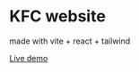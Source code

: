 <h1>KFC website</h1>
<p>made with vite + react + tailwind</p>
<a href="kfc-clone.khanalsaurav.com.np">Live demo</a>